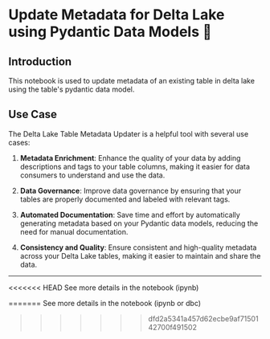 # Update Metadata for Delta Lake using Pydantic Data Models 📑

## Introduction

This notebook is used to update metadata of an existing table in delta lake using the table's pydantic data model. 

## Use Case

The Delta Lake Table Metadata Updater is a helpful tool with several use cases:

1. **Metadata Enrichment**: Enhance the quality of your data by adding descriptions and tags to your table columns, making it easier for data consumers to understand and use the data.

2. **Data Governance**: Improve data governance by ensuring that your tables are properly documented and labeled with relevant tags.

3. **Automated Documentation**: Save time and effort by automatically generating metadata based on your Pydantic data models, reducing the need for manual documentation.

4. **Consistency and Quality**: Ensure consistent and high-quality metadata across your Delta Lake tables, making it easier to maintain and share the data.

---
<<<<<<< HEAD
See more details in the notebook (ipynb)

=======
See more details in the notebook (ipynb or dbc)
>>>>>>> dfd2a5341a457d62ecbe9af7150142700f491502
